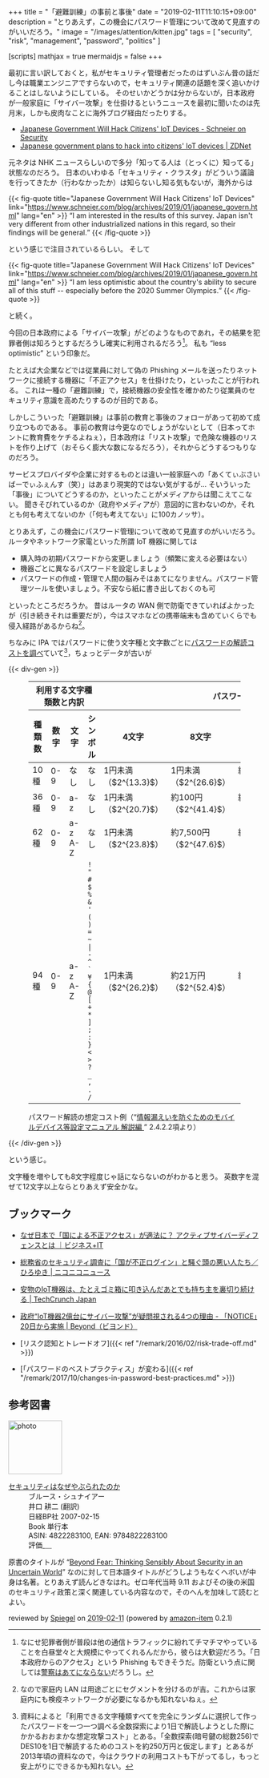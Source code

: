 +++
title = "「避難訓練」の事前と事後"
date = "2019-02-11T11:10:15+09:00"
description = "とりあえず，この機会にパスワード管理について改めて見直すのがいいだろう。"
image = "/images/attention/kitten.jpg"
tags = [ "security", "risk", "management", "password", "politics" ]

[scripts]
  mathjax = true
  mermaidjs = false
+++

最初に言い訳しておくと，私がセキュリティ管理者だったのはずいぶん昔の話だし今は職業エンジニアですらないので，セキュリティ関連の話題を深く追いかけることはしないようにしている。
そのせいかどうかは分からないが，日本政府が一般家庭に「サイバー攻撃」を仕掛けるというニュースを最初に聞いたのは先月末，しかも皮肉なことに海外ブログ経由だったりする。

- [Japanese Government Will Hack Citizens' IoT Devices - Schneier on Security](https://www.schneier.com/blog/archives/2019/01/japanese_govern.html)
- [Japanese government plans to hack into citizens' IoT devices | ZDNet](https://www.zdnet.com/article/japanese-government-plans-to-hack-into-citizens-iot-devices/)

元ネタは NHK ニュースらしいので多分「知ってる人は（とっくに）知ってる」状態なのだろう。
日本のいわゆる「セキュリティ・クラスタ」がどういう議論を行ってきたか（行わなかったか）は知らないし知る気もないが，海外からは

{{< fig-quote title="Japanese Government Will Hack Citizens' IoT Devices" link="https://www.schneier.com/blog/archives/2019/01/japanese_govern.html" lang="en" >}}
<q>I am interested in the results of this survey. Japan isn't very different from other industrialized nations in this regard, so their findings will be general.</q>
{{< /fig-quote >}}

という感じで注目されているらしい。
そして

{{< fig-quote title="Japanese Government Will Hack Citizens' IoT Devices" link="https://www.schneier.com/blog/archives/2019/01/japanese_govern.html" lang="en" >}}
<q>I am less optimistic about the country's ability to secure all of this stuff -- especially before the 2020 Summer Olympics.</q>
{{< /fig-quote >}}

と続く。

今回の日本政府による「サイバー攻撃」がどのようなものであれ，その結果を犯罪者側は知ろうとするだろうし確実に利用されるだろう[^s1]。
私も “less optimistic” という印象だ。

[^s1]: なにせ犯罪者側が普段は他の通信トラフィックに紛れてチマチマやっていることを白昼堂々と大規模にやってくれるんだから，彼らは大歓迎だろう。「日本政府からのアクセス」という Phishing もできそうだ。防衛という点に関しては[警察はあてにならない](https://piyolog.hatenadiary.jp/entry/2019/02/08/043308 "福岡県警本部で発生したマルウェア感染についてまとめてみた - piyolog")だろうし。

たとえば大企業などでは従業員に対して偽の Phishing メールを送ったりネットワークに接続する機器に「不正アクセス」を仕掛けたり，といったことが行われる。
これは一種の「避難訓練」で，接続機器の安全性を確かめたり従業員のセキュリティ意識を高めたりするのが目的である。

しかしこういった「避難訓練」は事前の教育と事後のフォローがあって初めて成り立つものである。
事前の教育は今更なのでしょうがないとして（日本ってホントに教育費をケチるよねぇ），日本政府は「リスト攻撃」で危険な機器のリストを作り上げて（おそらく膨大な数になるだろう），それからどうするつもりなのだろう。

サービスプロバイダや企業に対するものとは違い一般家庭への「あくてぃぶさいばーでぃふぇんす（笑）」はあまり現実的ではない気がするが... そいういった「事後」についてどうするのか，といったことがメディアからは聞こえてこない。
聞きそびれているのか（政府やメディアが）意図的に言わないのか，それとも何も考えてないのか（「何も考えてない」に100カノッサ）。

とりあえず，この機会にパスワード管理について改めて見直すのがいいだろう。
ルータやネットワーク家電といった所謂 IoT 機器に関しては

- 購入時の初期パスワードから変更しましょう（頻繁に変える必要はない）
- 機器ごとに異なるパスワードを設定しましょう
- パスワードの作成・管理で人間の脳みそはあてになりません。パスワード管理ツールを使いましょう。不安なら紙に書き出しておくのも可

といったところだろうか。
昔はルータの WAN 側で防衛できていればよかったが（引き続きそれは重要だが），今はスマホなどの携帯端末も含めていくらでも侵入経路があるからね[^lan1]。

[^lan1]: なので家庭内 LAN は用途ごとにセグメントを分けるのが吉。これからは家庭内にも検疫ネットワークが必要になるかも知れないねぇ。

ちなみに IPA ではパスワードに使う文字種と文字数ごとに[パスワードの解読コストを調べ](https://www.ipa.go.jp/security/ipg/documents/dev_setting_crypt.html "情報漏えいを防ぐためのモバイルデバイス等設定マニュアル：IPA 独立行政法人 情報処理推進機構")ていて[^ipa1]，ちょっとデータが古いが

[^ipa1]: 資料によると「利用できる文字種類すべてを完全にランダムに選択して作ったパスワードを一つ一つ調べる全数探索により1日で解読しようとした際にかかるおおまかな想定攻撃コスト」とある。「全数探索(暗号鍵の総数256)でDES10を1日で解読するためのコストを約250万円と仮定します」とあるが2013年頃の資料なので，今はクラウドの利用コストも下がってるし，もっと安上がりにできるかも知れない。

{{< div-gen >}}
<figure>
<table>
<thead>
<tr>
<th colspan='4'>利用する文字種類数と内訳</th>
<th colspan='4'>パスワード長</th>
</tr>
<tr>
<th>種類数</th>
<th>数字</th>
<th>文字</th>
<th>シンボル</th>
<th>4文字</th>
<th>8文字</th>
<th>12文字</th>
<th>16文字</th>
</tr>
</thead>
<tbody>
<tr><td>10種</td><td>0-9</td><td>なし</td>      <td>なし</td><td>1円未満（$2^{13.3}$）</td><td>1円未満（$2^{26.6}$）</td>  <td>約35円（$2^{39.9}$）</td>     <td>約35万円（$2^{53.2}$）</td></tr>
<tr><td>36種</td><td>0-9</td><td>a-z</td>       <td>なし</td><td>1円未満（$2^{20.7}$）</td><td>約100円（$2^{41.4}$）</td>  <td>約1.65億円（$2^{62.0}$）</td> <td>約276兆円（$2^{82.7}$）</td></tr>
<tr><td>62種</td><td>0-9</td><td>a-z<br>A-Z</td><td>なし</td><td>1円未満（$2^{23.8}$）</td><td>約7,500円（$2^{47.6}$）</td><td>約1,120億円（$2^{71.5}$）</td><td>約165京円（$2^{95.3}$）</td></tr>
<tr><td>94種</td><td>0-9</td><td>a-z<br>A-Z</td><td><code style='font-size:smaller;'>! " # $ %<br>&amp; ' ( ) =<br>~ | - ^ `<br>¥ { @ [<br>+ * ] ; :<br>} &lt; &gt; ? _<br>, . /</code></td>
                                                             <td>1円未満（$2^{26.2}$）</td><td>約21万円（$2^{52.4}$）</td> <td>約16.5兆円（$2^{78.7}$）</td> <td>約129,000京円（$2^{104.9}$）</td></tr>
</tbody>
</table>
<figcaption>パスワード解読の想定コスト例（<q><a href='https://www.ipa.go.jp/files/000026760.pdf'>情報漏えいを防ぐためのモバイルデバイス等設定マニュアル 解説編 <sup><i class='far fa-file-pdf'></i></sup></a></q> 2.4.2.2項より）</figcaption>
</figure>
{{< /div-gen >}}

という感じ。

文字種を増やしても8文字程度じゃ話にならないのがわかると思う。
英数字を混ぜて12文字以上ならとりあえず安全かな。

## ブックマーク

- [なぜ日本で「国による不正アクセス」が適法に？ アクティブサイバーディフェンスとは ｜ビジネス+IT](https://www.sbbit.jp/article/cont1/35989)
- [総務省のセキュリティ調査に「国が不正ログイン」と騒ぐ頭の悪い人たち／ひろゆき | ニコニコニュース](https://news.nicovideo.jp/watch/nw4807944)
- [安物のIoT機器は、たとえゴミ箱に叩き込んだあとでも持ち主を裏切り続ける  |  TechCrunch Japan](https://jp.techcrunch.com/2019/02/01/2019-01-30-cheap-internet-of-things-gadgets-betray-you-even-after-you-toss-them-in-the-trash/)
- [政府“IoT機器2億台にサイバー攻撃”が疑問視される4つの理由 - 「NOTICE」20日から実施 | Beyond（ビヨンド）](https://boxil.jp/beyond/a6051/)

- [リスク認知とトレードオフ]({{< ref "/remark/2016/02/risk-trade-off.md" >}})
- [「パスワードのベストプラクティス」が変わる]({{< ref "/remark/2017/10/changes-in-password-best-practices.md" >}})

## 参考図書

<div class="hreview">
  <div class="photo"><a class="item url" href="https://www.amazon.co.jp/%E3%82%BB%E3%82%AD%E3%83%A5%E3%83%AA%E3%83%86%E3%82%A3%E3%81%AF%E3%81%AA%E3%81%9C%E3%82%84%E3%81%B6%E3%82%89%E3%82%8C%E3%81%9F%E3%81%AE%E3%81%8B-%E3%83%96%E3%83%AB%E3%83%BC%E3%82%B9%E3%83%BB%E3%82%B7%E3%83%A5%E3%83%8A%E3%82%A4%E3%82%A2%E3%83%BC/dp/4822283100?SubscriptionId=AKIAJYVUJ3DMTLAECTHA&tag=baldandersinf-22&linkCode=xm2&camp=2025&creative=165953&creativeASIN=4822283100"><img src="https://images-fe.ssl-images-amazon.com/images/I/51-pZ52JsUL._SL160_.jpg" width="107" alt="photo"></a></div>
  <dl class="fn">
    <dt><a href="https://www.amazon.co.jp/%E3%82%BB%E3%82%AD%E3%83%A5%E3%83%AA%E3%83%86%E3%82%A3%E3%81%AF%E3%81%AA%E3%81%9C%E3%82%84%E3%81%B6%E3%82%89%E3%82%8C%E3%81%9F%E3%81%AE%E3%81%8B-%E3%83%96%E3%83%AB%E3%83%BC%E3%82%B9%E3%83%BB%E3%82%B7%E3%83%A5%E3%83%8A%E3%82%A4%E3%82%A2%E3%83%BC/dp/4822283100?SubscriptionId=AKIAJYVUJ3DMTLAECTHA&tag=baldandersinf-22&linkCode=xm2&camp=2025&creative=165953&creativeASIN=4822283100">セキュリティはなぜやぶられたのか</a></dt>
	<dd>ブルース・シュナイアー</dd>
	<dd>井口 耕二 (翻訳)</dd>
    <dd>日経BP社 2007-02-15</dd>
    <dd>Book 単行本</dd>
    <dd>ASIN: 4822283100, EAN: 9784822283100</dd>
    <dd>評価<abbr class="rating fa-sm" title="5">&nbsp;<i class="fas fa-star"></i>&nbsp;<i class="fas fa-star"></i>&nbsp;<i class="fas fa-star"></i>&nbsp;<i class="fas fa-star"></i>&nbsp;<i class="fas fa-star"></i></abbr></dd>
  </dl>
  <p class="description">原書のタイトルが “<a href="https://www.amazon.co.jp/Beyond-Fear-Thinking-Sensibly-Uncertain-ebook/dp/B000PY3NB4?SubscriptionId=AKIAJYVUJ3DMTLAECTHA&tag=baldandersinf-22&linkCode=xm2&camp=2025&creative=165953&creativeASIN=B000PY3NB4">Beyond Fear: Thinking Sensibly About Security in an Uncertain World</a>” なのに対して日本語タイトルがどうしようもなくヘボいが中身は名著。とりあえず読んどきなはれ。ゼロ年代当時 9.11 およびその後の米国のセキュリティ政策と深く関連している内容なので，そのへんを加味して読むとよい。</p>
  <p class="powered-by" >reviewed by <a href='#maker' class='reviewer'>Spiegel</a> on <abbr class="dtreviewed" title="2019-02-11">2019-02-11</abbr> (powered by <a href="https://github.com/spiegel-im-spiegel/amazon-item" >amazon-item</a> 0.2.1)</p>
</div>
